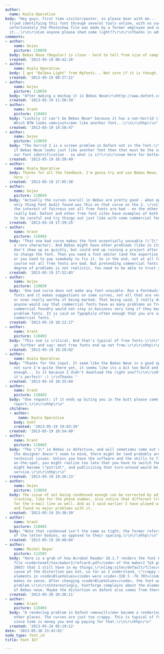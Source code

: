```yaml
---
author:
  name: Koala Operative
body: "Hey guys, first time visitor/poster, so please bear with me... :)\r\n\r\nI
  tried identifying this font through several tools online, with no success - and
  unfortunately the Photoshop file was made by a former employee and someone flattened
  it...\r\n\r\nCan anyone please shed some light??\r\n\r\nThanks in advance[img:sites/default/files/old-images/WFI_3879.jpg]"
comments:
- author:
    name: bojev
    picture: 110659
  body: Bebas Neue (Regular) is close - hard to tell from size of sample.
  created: '2013-05-19 00:42:16'
- author:
    name: Koala Operative
  body: I got "Balboa Light" from MyFonts... Not sure if it is though....
  created: '2013-05-19 08:27:22'
- author:
    name: bojev
    picture: 110659
  body: "After making a mockup it is Bebas Neue\r\nhttp://www.dafont.com/bebas-neue.font"
  created: '2013-05-19 11:50:39'
- author:
    name: hrant
    picture: 110403
  body: "Luckily it can't be Bebas Neue* because it has a non-horrid \"2\".\r\n\r\n*
    Which BTW looks <em>just</em> like another font...\r\n\r\nhhp\r\n"
  created: '2013-05-19 14:58:47'
- author:
    name: bojev
    picture: 110659
  body: "The horrid 2 is a screen problem in Dafont not in the font.\r\n[img:sites/default/files/old-images/2bebas_6726.jpg]\r\n\r\nand
    if Bebas Neue looks just like another font then that must be the solution\r\nto
    our font identification - so what is it?\r\n\r\nsee here for better view of Bebas:\r\nwww.dharmatype.com/dharma-type"
  created: '2013-05-19 16:59:49'
- author:
    name: Koala Operative
  body: Thanks for all the feedback, I'm gonna try and use Bebas Neue, will post results
    here :)
  created: '2013-05-19 17:05:38'
- author:
    name: bojev
    picture: 110659
  body: "Actually the curves overall in Bebas are pretty good - when opened in FontLab
    only thing Font Audit found was this on that curve on the 2. \r\n[img:sites/default/files/old-images/fontaudit2_4361.jpg]\r\n\r\nIn
    the interest of fairness not all free fonts are bad - on the other hand some are
    really bad. Dafont and other free font sites have examples of both - you need
    to be careful and try things out just like with some commercial fonts."
  created: '2013-05-19 17:39:25'
- author:
    name: hrant
    picture: 110403
  body: "That one bad curve makes the font essentially unusable (\"2\" is not exactly
    a rare character). And Bebas might have other problems (like in its kerning) that
    don't show up as quickly, but could end up ruining a project after it's too late
    to change the font. Then you need a font editor (and the expertise to use it)
    or you need to pay somebody to fix it. So in the end, not at all free.\r\n\r\nOf
    course not all free fonts are bad. But pretending commercial fonts have a comparable
    degree of problems is not realistic. You need to be able to trust your tools.\r\n\r\nhhp\r\n"
  created: '2013-05-19 17:52:03'
- author:
    name: bojev
    picture: 110659
  body: 'One bad curve does not make any font unusable. Run a FontAudit on many commercial
    fonts and it makes suggestions on some curves, not all that are very critical
    or even really worthy of being marked. That being said, I really do not think
    anyone would say that commercial fonts have as many problems as free fonts. A
    commercial foundry would not stay in business very long if they became known for
    problem fonts. It is said on Typophile often enough that you are safer with professional
    commercial fonts. '
  created: '2013-05-19 18:12:17'
- author:
    name: hrant
    picture: 110403
  body: "This one is critical. And that's typical of free fonts.\r\n\r\nSo I would
    go further and say: most free fonts end up not free.\r\n\r\nhhp\r\n"
  created: '2013-05-19 18:28:02'
- author:
    name: Koala Operative
  body: "Thanks for the input. It seem like the Bebas Neue is a good option, but I'm
    not sure I'm quite there yet, it seems like its a bit too Bold and not Condensed
    enough... Is it because I didn't download the right one??\r\n\r\nOther than that
    it's perfect! :) \r\nThanks "
  created: '2013-05-19 18:35:04'
- author:
    name: hrant
    picture: 110403
  body: "One request: if it ends up biting you in the butt please come back here and
    report.\r\n\r\nhhp\r\n"
  children:
  - author:
      name: Koala Operative
    body: huh?
    created: '2013-05-19 19:03:39'
  created: '2013-05-19 18:54:40'
- author:
    name: hrant
    picture: 110403
  body: "The \"2\" in Bebas is defective, and will sometimes come out distorted. Considering
    the designer doesn't seem to mind, there might be (and probably are) other serious
    technical issues. Unless you have the software and the skills to fix such problems
    on-the-spot, you might realize too late that you have to switch fonts. The \"perfect\"
    might become \"putrid\", and publicizing that turn-around would be a useful public
    service.\r\n\r\nhhp\r\n"
  created: '2013-05-19 19:26:13'
- author:
    name: bojev
    picture: 110659
  body: The issue of not being condensed enough can be corrected by adjusting the
    tracking, like for the phone number, also notice that different tracking was used
    for the e-mail line as well. And as I said earlier I have played with the font
    and found no major problems with it.
  created: '2013-05-19 19:30:50'
- author:
    name: hrant
    picture: 110403
  body: "Note that condensed isn't the same as tight; the former refers to the width
    of the letter bodies, as opposed to their spacing.\r\n\r\nhhp\r\n"
  created: '2013-05-19 20:40:04'
- author:
    name: Michel Boyer
    picture: 112585
  body: "Here is a grab of how Acrobat Reader 10.1.7 renders the font Ezra in the
    file <code>texmf/tex/makor2/refcard.pdf</code> of the makor2 TeX package (dated
    2003) that I still have in my things.\r\n[img:sites/default/files/old-images/ezradist_5387.png]\r\nThe
    cause of the distortion was not, so far as I understand, \"crappy curves\". The
    elements in <code>BlueValues</code> were <code>-320 5 -76 707</code>, which just
    makes no sense. After changing <code>BlueValues</code>, the font was working without
    problem.\r\n\r\nInterestingly, Fontforge complains about the elements in BlueValues/OtherBlues
    of Bebas neue. Maybe the distortion on dafont also comes from there."
  created: '2013-05-20 20:36:11'
- author:
    name: hrant
    picture: 110403
  body: "A rendering problem in Dafont <em>will</em> become a rendering problem many
    other places. The curves are just too crappy. This is typical of free fonts, and
    since time is money you end up paying for that.\r\n\r\nhhp\r\n"
  created: '2013-05-24 05:19:12'
date: '2013-05-18 23:42:01'
node_type: font_id
title: Font ID?

---
```

